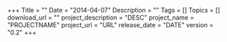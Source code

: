 +++
Title = ""
Date = "2014-04-07"
Description = ""
Tags = []
Topics = []
download_url = ""
project_description = "DESC"
project_name = "PROJECTNAME"
project_url = "URL"
release_date = "DATE"
version = "0.2"
+++
